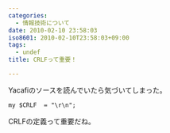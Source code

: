 ```yaml
---
categories:
  - 情報技術について
date: 2010-02-10 23:58:03
iso8601: 2010-02-10T23:58:03+09:00
tags:
  - undef
title: CRLFって重要！

---
```


Yacafiのソースを読んでいたら気づいてしまった。
```default
my $CRLF  = "\r\n";
```
CRLFの定義って重要だね。
    	